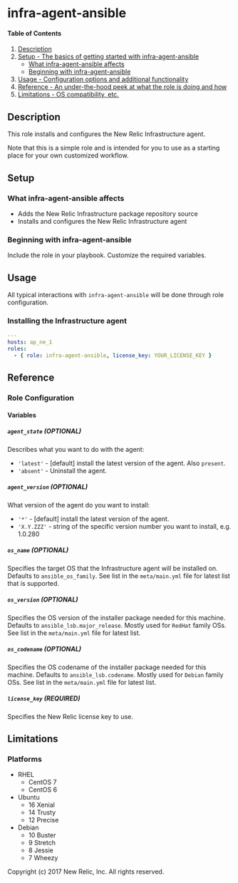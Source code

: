 # infra-agent-ansible

#### Table of Contents

1. [Description](#description)
2. [Setup - The basics of getting started with infra-agent-ansible](#setup)
    * [What infra-agent-ansible affects](#what-infra-agent-ansible-affects)
    * [Beginning with infra-agent-ansible](#beginning-with-infra-agent-ansible)
3. [Usage - Configuration options and additional functionality](#usage)
4. [Reference - An under-the-hood peek at what the role is doing and how](#reference)
5. [Limitations - OS compatibility, etc.](#limitations)

## Description

This role installs and configures the New Relic Infrastructure agent.

Note that this is a simple role and is intended for you to use as a starting
place for your own customized workflow.

## Setup

### What infra-agent-ansible affects

- Adds the New Relic Infrastructure package repository source
- Installs and configures the New Relic Infrastructure agent

### Beginning with infra-agent-ansible

Include the role in your playbook. Customize the required variables.

## Usage

All typical interactions with `infra-agent-ansible` will be done through role configuration.

### Installing the Infrastructure agent

```yaml
---
hosts: ap_ne_1
roles:
  - { role: infra-agent-ansible, license_key: YOUR_LICENSE_KEY }
```

## Reference

### Role Configuration

#### Variables

##### `agent_state` (OPTIONAL)

Describes what you want to do with the agent:

* `'latest'` - [default] install the latest version of the agent. Also `present`.
* `'absent'` - Uninstall the agent.


##### `agent_version` (OPTIONAL)

What version of the agent do you want to install:

* `'*'`       - [default] install the latest version of the agent.
* `'X.Y.ZZZ'` - string of the specific version number you want to install, e.g.  1.0.280

##### `os_name` (OPTIONAL)

Specifies the target OS that the Infrastructure agent will be installed on.
Defaults to `ansible_os_family`. See list in the `meta/main.yml` file for latest list that is supported.

##### `os_version` (OPTIONAL)

Specifies the OS version of the installer package needed for this machine.
Defaults to `ansible_lsb.major_release`. Mostly used for `RedHat` family OSs. See list in the `meta/main.yml` file for latest list.

##### `os_codename` (OPTIONAL)

Specifies the OS codename of the installer package needed for this machine.
Defaults to `ansible_lsb.codename`. Mostly used for `Debian` family OSs. See list in the `meta/main.yml` file for latest list.

##### `license_key` (REQUIRED)

Specifies the New Relic license key to use.


## Limitations

### Platforms

- RHEL
  - CentOS 7
  - CentOS 6
- Ubuntu
  - 16 Xenial
  - 14 Trusty
  - 12 Precise
- Debian
  - 10 Buster
  - 9 Stretch
  - 8 Jessie
  - 7 Wheezy

Copyright (c) 2017 New Relic, Inc. All rights reserved.
